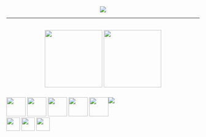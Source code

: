 <div align="center">
  <a href="https://git.io/typing-svg"><img src="https://readme-typing-svg.demolab.com?font=Montserrat&weight=600&size=24&duration=4000&pause=500&center=true&vCenter=true&lines=Christian+Santangelo;High+School+Student;Amateur+Web+Developer"></a>
</div><hr><br>

<div align="center">
  <img src="https://github-readme-stats.vercel.app/api?username=unbl0ck&hide_title=false&hide_rank=false&show_icons=true&include_all_commits=true&count_private=true&disable_animations=false&theme=react&locale=en&hide_border=false" height="150">
  <img src="https://streak-stats.demolab.com?user=unbl0ck&locale=en&mode=weekly&theme=react&hide_border=false&border_radius=5&date_format=M j[, Y]" height="150">
</div>

###

<div style="display:flex;">
<div style="float:left">
  <img src="https://cdn.jsdelivr.net/gh/devicons/devicon/icons/html5/html5-original.svg" height="50">
  <img src="https://cdn.jsdelivr.net/gh/devicons/devicon/icons/css3/css3-original.svg" height="50">
  <img src="https://cdn.jsdelivr.net/gh/devicons/devicon/icons/python/python-original.svg" height="50">
  <img src="https://cdn.jsdelivr.net/gh/devicons/devicon/icons/photoshop/photoshop-line.svg" height="50">
  <img src="https://cdn.jsdelivr.net/gh/devicons/devicon/icons/premierepro/premierepro-original.svg" height="50">
  <br>
  <img src="https://img.shields.io/static/v1?message=Gmail&logo=gmail&label=&color=D14836&logoColor=white&labelColor=&style=for-the-badge" height="35">
  <img src="https://img.shields.io/static/v1?message=Telegram&logo=telegram&label=&color=2CA5E0&logoColor=white&labelColor=&style=for-the-badge" height="35">
  <img src="https://img.shields.io/static/v1?message=Ko-fi&logo=ko-fi&label=&color=F16061&logoColor=white&labelColor=&style=for-the-badge" height="35">
</div>
<img src="https://readme-jokes.vercel.app/api?theme=react" style="float:right">
</div>